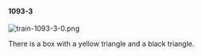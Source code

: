 #### 1093-3
![train-1093-3-0.png](https://github.com/lil-lab/nlvr/raw/master/nlvr/train/images/77/train-1093-3-0.png "train-1093-3-0.png")

There is a box with a yellow triangle and a black triangle.